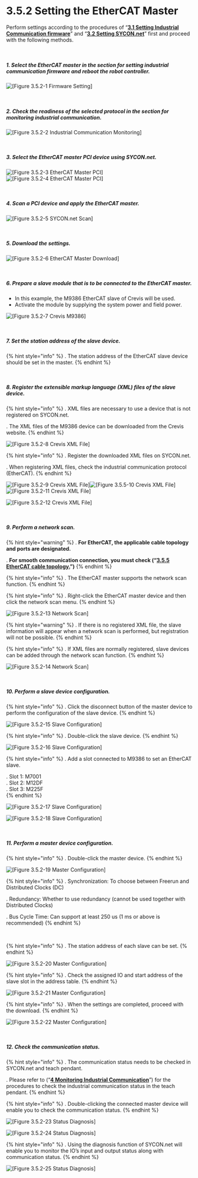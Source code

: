 ﻿# 3.5.2 Setting the EtherCAT Master

Perform settings according to the procedures of “[**3.1 Setting Industrial Communication firmware**](../../3-settings-industrial-communication/3-1-Settings-firmware.md)” and “[**3.2 Setting SYCON.net**](../../3-settings-industrial-communication/3-2-Settings-SYCON.md)” first and proceed with the following methods.


<br>

##### 1. Select the EtherCAT master in the section for setting industrial communication firmware and reboot the robot controller.

![[Figure 3.5.2-1 Firmware Setting]](<../../_assets/3-Settings-Industrial-Communication/3.5-EtherCAT/2-Master_setting/image_1.png>) 

<br>

##### 2. Check the readiness of the selected protocol in the section for monitoring industrial communication. 

![[Figure 3.5.2-2  Industrial Communication Monitoring]](<../../_assets/3-Settings-Industrial-Communication/3.5-EtherCAT/2-Master_setting/image_2.png>) 

<br>

##### 3. Select the EtherCAT master PCI device using SYCON.net.

![[Figure 3.5.2-3 EtherCAT Master PCI]](<../../_assets/3-Settings-Industrial-Communication/3.5-EtherCAT/2-Master_setting/image_3.png>)
![[Figure 3.5.2-4 EtherCAT Master PCI]](<../../_assets/3-Settings-Industrial-Communication/3.5-EtherCAT/2-Master_setting/image_4.png>) 

<br>

##### 4. Scan a PCI device and apply the EtherCAT master.

![[Figure 3.5.2-5 SYCON.net Scan]](<../../_assets/3-Settings-Industrial-Communication/3.5-EtherCAT/2-Master_setting/image_5.png>) 

<br>

##### 5. Download the settings.

![[Figure 3.5.2-6 EtherCAT Master Download]](<../../_assets/3-Settings-Industrial-Communication/3.5-EtherCAT/2-Master_setting/image_6.png>) 

<br>

##### 6. Prepare a slave module that is to be connected to the EtherCAT master.
   * In this example, the M9386 EtherCAT slave of Crevis will be used. 
   * Activate the module by supplying the system power and field power.

![[Figure 3.5.2-7 Crevis M9386]](<../../_assets/3-Settings-Industrial-Communication/3.5-EtherCAT/2-Master_setting/image_7.png>) 

<br>

##### 7. Set the station address of the slave device.

{% hint style="info" %}
\.      The station address of the EtherCAT slave device should be set in the master.
{% endhint %}

<br>

##### 8. Register the extensible markup language (XML) files of the slave device.

{% hint style="info" %}
\.      XML files are necessary to use a device that is not registered on SYCON.net.

\.      The XML files of the M9386 device can be downloaded from the Crevis website.
{% endhint %}

![[Figure 3.5.2-8 Crevis XML File]](<../../_assets/3-Settings-Industrial-Communication/3.5-EtherCAT/2-Master_setting/image_8.png>)

{% hint style="info" %}
\.      Register the downloaded XML files on SYCON.net.

\.      When registering XML files, check the industrial communication protocol (EtherCAT).
{% endhint %}

![[Figure 3.5.2-9 Crevis XML File]](<../../_assets/3-Settings-Industrial-Communication/3.5-EtherCAT/2-Master_setting/image_9.png>)![[Figure 3.5.5-10 Crevis XML File]](<../../_assets/3-Settings-Industrial-Communication/3.5-EtherCAT/2-Master_setting/image_10.png>)
![[Figure 3.5.2-11 Crevis XML File]](<../../_assets/3-Settings-Industrial-Communication/3.5-EtherCAT/2-Master_setting/image_11.png>)

![[Figure 3.5.2-12 Crevis XML File]](<../../_assets/3-Settings-Industrial-Communication/3.5-EtherCAT/2-Master_setting/image_12.png>)


<br>

##### 9. Perform a network scan.

{% hint style="warning" %}
\.      **For EtherCAT, the applicable cable topology and ports are designated.**

\.      **For smooth communication connection, you must check (“[**3.5.5 EtherCAT cable topology.**](../3-5-EtherCAT/3-5-5-EtherCAT-Topology.md)”)**
{% endhint %}

{% hint style="info" %}
\.      The EtherCAT master supports the network scan function.
{% endhint %}

{% hint style="info" %}
\.      Right-click the EtherCAT master device and then click the network scan menu.
{% endhint %}

![[Figure 3.5.2-13 Network Scan]](<../../_assets/3-Settings-Industrial-Communication/3.5-EtherCAT/2-Master_setting/image_13.png>)

{% hint style="warning" %}
\.      If there is no registered XML file, the slave information will appear when a network scan is performed, but registration will not be possible.
{% endhint %}

{% hint style="info" %}
\.      If XML files are normally registered, slave devices can be added through the network scan function.
{% endhint %}

![[Figure 3.5.2-14 Network Scan]](<../../_assets/3-Settings-Industrial-Communication/3.5-EtherCAT/2-Master_setting/image_14.png>)

<br>

##### 10. Perform a slave device configuration.

{% hint style="info" %}
\.      Click the disconnect button of the master device to perform the configuration of the slave device.
{% endhint %}

![[Figure 3.5.2-15 Slave Configuration]](<../../_assets/3-Settings-Industrial-Communication/3.5-EtherCAT/2-Master_setting/image_15.png>)

{% hint style="info" %}
\.      Double-click the slave device.
{% endhint %}

![[Figure 3.5.2-16 Slave Configuration]](<../../_assets/3-Settings-Industrial-Communication/3.5-EtherCAT/2-Master_setting/image_16.png>)

{% hint style="info" %}
\.      Add a slot connected to M9386 to set an EtherCAT slave.

\.      Slot 1: M7001  
\.      Slot 2: M12DF  
\.      Slot 3: M225F  
{% endhint %}

![[Figure 3.5.2-17 Slave Configuration]](<../../_assets/3-Settings-Industrial-Communication/3.5-EtherCAT/2-Master_setting/image_17.png>)

![[Figure 3.5.2-18 Slave Configuration]](<../../_assets/3-Settings-Industrial-Communication/3.5-EtherCAT/2-Master_setting/image_18.png>)


<br>

##### 11. Perform a master device configuration.

{% hint style="info" %}
\.      Double-click the master device.
{% endhint %}

![[Figure 3.5.2-19 Master Configuration]](<../../_assets/3-Settings-Industrial-Communication/3.5-EtherCAT/2-Master_setting/image_19.png>)

{% hint style="info" %}
\.      Synchronization: To choose between Freerun and Distributed Clocks (DC)

\.      Redundancy: Whether to use redundancy (cannot be used together with Distributed Clocks)

\.      Bus Cycle Time: Can support at least 250 us (1 ms or above is recommended)
{% endhint %}

<br>

{% hint style="info" %}
\.      The station address of each slave can be set.
{% endhint %}

![[Figure 3.5.2-20 Master Configuration]](<../../_assets/3-Settings-Industrial-Communication/3.5-EtherCAT/2-Master_setting/image_20.png>)

{% hint style="info" %}
\.      Check the assigned IO and start address of the slave slot in the address table.
{% endhint %}

![[Figure 3.5.2-21 Master Configuration]](<../../_assets/3-Settings-Industrial-Communication/3.5-EtherCAT/2-Master_setting/image_21.png>)


{% hint style="info" %}
\.      When the settings are completed, proceed with the download.
{% endhint %}

![[Figure 3.5.2-22 Master Configuration]](<../../_assets/3-Settings-Industrial-Communication/3.5-EtherCAT/2-Master_setting/image_22.png>)

<br>

##### 12. Check the communication status.

{% hint style="info" %}
\.        The communication status needs to be checked in SYCON.net and teach pendant.

\.        Please refer to (“[**4 Monitoring Industrial Communication**](../../4-monitoring-industrial-communication/README.md)”) for the procedures to check the industrial communication status in the teach pendant.
{% endhint %}

{% hint style="info" %}
\.      Double-clicking the connected master device will enable you to check the communication status.
{% endhint %}

![[Figure 3.5.2-23 Status Diagnosis]](<../../_assets/3-Settings-Industrial-Communication/3.5-EtherCAT/2-Master_setting/image_23.png>)

![[Figure 3.5.2-24 Status Diagnosis]](<../../_assets/3-Settings-Industrial-Communication/3.5-EtherCAT/2-Master_setting/image_24.png>)

{% hint style="info" %}
\.        Using the diagnosis function of SYCON.net will enable you to monitor the IO’s input and output status along with communication status.
{% endhint %}

![[Figure 3.5.2-25 Status Diagnosis]](<../../_assets/3-Settings-Industrial-Communication/3.5-EtherCAT/2-Master_setting/image_25.png>)
